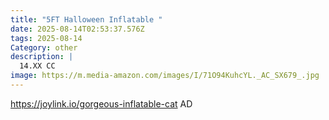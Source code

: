 ```yaml
---
title: "5FT Halloween Inflatable "
date: 2025-08-14T02:53:37.576Z
tags: 2025-08-14
Category: other
description: |
  14.XX CC
image: https://m.media-amazon.com/images/I/71O94KuhcYL._AC_SX679_.jpg
---
```

https://joylink.io/gorgeous-inflatable-cat    AD